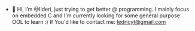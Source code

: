 - 👋 Hi, I’m @Ilderi, just trying to get better @ programming. I mainly focus on embedded C and I'm currently looking for some general purpose OOL to learn :)
If You'd like to contact me: ledricyt@gmail.com

<!---
Ilderi/Ilderi is a ✨ special ✨ repository because its `README.md` (this file) appears on your GitHub profile.
You can click the Preview link to take a look at your changes.
--->
